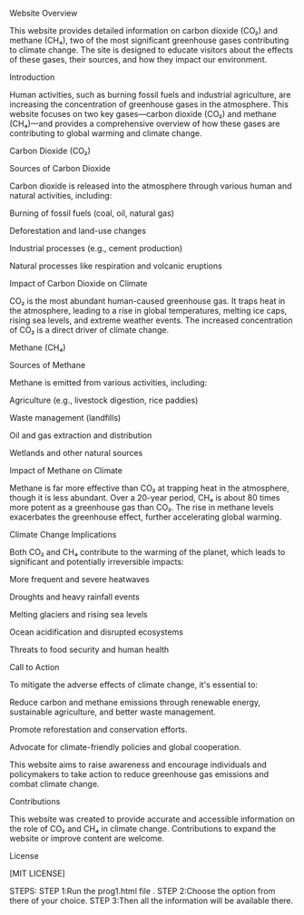 Website Overview

This website provides detailed information on carbon dioxide (CO₂) and methane (CH₄), two of the most significant greenhouse gases contributing to climate change. The site is designed to educate visitors about the effects of these gases, their sources, and how they impact our environment.


Introduction

Human activities, such as burning fossil fuels and industrial agriculture, are increasing the concentration of greenhouse gases in the atmosphere. This website focuses on two key gases—carbon dioxide (CO₂) and methane (CH₄)—and provides a comprehensive overview of how these gases are contributing to global warming and climate change.




Carbon Dioxide (CO₂)

Sources of Carbon Dioxide

Carbon dioxide is released into the atmosphere through various human and natural activities, including:

Burning of fossil fuels (coal, oil, natural gas)

Deforestation and land-use changes

Industrial processes (e.g., cement production)

Natural processes like respiration and volcanic eruptions


Impact of Carbon Dioxide on Climate

CO₂ is the most abundant human-caused greenhouse gas. It traps heat in the atmosphere, leading to a rise in global temperatures, melting ice caps, rising sea levels, and extreme weather events. The increased concentration of CO₂ is a direct driver of climate change.



Methane (CH₄)

Sources of Methane

Methane is emitted from various activities, including:

Agriculture (e.g., livestock digestion, rice paddies)

Waste management (landfills)

Oil and gas extraction and distribution

Wetlands and other natural sources


Impact of Methane on Climate

Methane is far more effective than CO₂ at trapping heat in the atmosphere, though it is less abundant. Over a 20-year period, CH₄ is about 80 times more potent as a greenhouse gas than CO₂. The rise in methane levels exacerbates the greenhouse effect, further accelerating global warming.




Climate Change Implications

Both CO₂ and CH₄ contribute to the warming of the planet, which leads to significant and potentially irreversible impacts:

More frequent and severe heatwaves

Droughts and heavy rainfall events

Melting glaciers and rising sea levels

Ocean acidification and disrupted ecosystems

Threats to food security and human health





Call to Action

To mitigate the adverse effects of climate change, it's essential to:

Reduce carbon and methane emissions through renewable energy, sustainable agriculture, and better waste management.

Promote reforestation and conservation efforts.

Advocate for climate-friendly policies and global cooperation.


This website aims to raise awareness and encourage individuals and policymakers to take action to reduce greenhouse gas emissions and combat climate change.



Contributions

This website was created to provide accurate and accessible information on the role of CO₂ and CH₄ in climate change. Contributions to expand the website or improve content are welcome.




License

[MIT LICENSE]


STEPS:
STEP 1:Run the prog1.html file .
STEP 2:Choose the option from there of your choice.
STEP 3:Then all the information will be available there.

